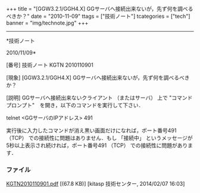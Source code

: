 ﻿+++
title = "[GGW3.2.1/GGH4.X] GGサーバへ接続出来ないが，先ず何を調べるべきか？"
date = "2010-11-09"
ttags = ["技術ノート"]
tcategories = ["tech"]
banner = "img/technote.jpg"
+++

-----------------------------------------------------------------------------------------------------------------------------

*技術ノート

2010/11/09*


[番号]
技術ノート KGTN 2010110901

[現象]
[GGW3.2.1/GGH4.X] GGサーバへ接続出来ないが，先ず何を調べるべきか？

[説明]
GGサーバへ接続出来ないクライアント （またはサーバ） 上で "コマンド
プロンプト"　を開き，以下のコマンドを実行して下さい．

telnet <GGサーバのIPアドレス> 491

実行後に入力したコマンドが消え黒い画面だけになれば，ポート番号491
（TCP） での接続性に問題はありません．もし 「接続中」
というメッセージが5秒以上表示され続ければ，ポート番号491 （TCP）
での接続性に問題があります．


### ファイル

 
 


[KGTN2010110901.pdf](http://techreport.kitasp.net/attachments/download/1550/KGTN2010110901.pdf)
 [(67.8 KB)] [kitasp 技術センター, 2014/02/07
16:03]


 


 

